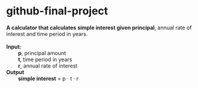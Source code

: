# github-final-project
<b>A calculator that calculates simple interest given principal</b>, annual rate of interest and time period in years.<br>
<br>
<b>Input:</b><br>
   &nbsp;&nbsp;&nbsp;&nbsp;&nbsp;&nbsp;&nbsp;&nbsp;<b>p</b>, principal amount <br>
   &nbsp;&nbsp;&nbsp;&nbsp;&nbsp;&nbsp;&nbsp;&nbsp;<b>t</b>, time period in years<br>
   &nbsp;&nbsp;&nbsp;&nbsp;&nbsp;&nbsp;&nbsp;&nbsp;<b>r</b>, annual rate of interest<br>
<b>Output</b><br>
  &nbsp;&nbsp;&nbsp;&nbsp;&nbsp;&nbsp;&nbsp;&nbsp;<b>simple interest</b> = p&nbsp;&middot;&nbsp;t&nbsp;&middot;&nbsp;r
